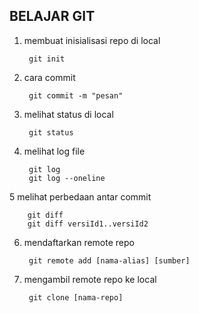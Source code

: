## BELAJAR GIT 

1. membuat inisialisasi repo di local

        git init

2. cara commit
        
        git commit -m "pesan"

3. melihat status di local

        git status

4. melihat log file

        git log
        git log --oneline

5 melihat perbedaan antar commit

        git diff
        git diff versiId1..versiId2

6. mendaftarkan remote repo

        git remote add [nama-alias] [sumber]

7. mengambil remote repo ke local

        git clone [nama-repo]